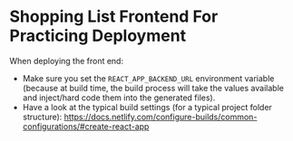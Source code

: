 # Shopping List Frontend For Practicing Deployment

When deploying the front end:

- Make sure you set the `REACT_APP_BACKEND_URL` environment variable (because at build time, the build process will take the values available and inject/hard code them into the generated files).
- Have a look at the typical build settings (for a typical project folder structure): https://docs.netlify.com/configure-builds/common-configurations/#create-react-app
